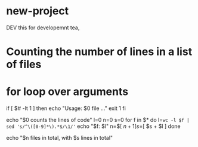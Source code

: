 # new-project
DEV
this for developemnt tea,

# Counting the number of lines in a list of files
# for loop over arguments

if [ $# -lt 1 ]
then
  echo "Usage: $0 file ..."
  exit 1
fi

echo "$0 counts the lines of code" 
l=0
n=0
s=0
for f in $*
do
	l=`wc -l $f | sed 's/^\([0-9]*\).*$/\1/'`
	echo "$f: $l"
        n=$[ $n + 1 ]
        s=$[ $s + $l ]
done

echo "$n files in total, with $s lines in total"
